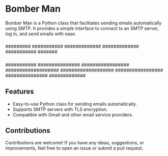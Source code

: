 # Bomber Man

Bomber Man is a Python class that facilitates sending emails automatically using SMTP. It provides a simple interface to connect to an SMTP server, log in, and send emails with ease.

   ##### 
 #########
###########
#############
#############
###########
#######
#####
#####
###########
###############
#################
###################
###################
#################
###############
#############
            
## Features

- Easy-to-use Python class for sending emails automatically.
- Supports SMTP servers with TLS encryption.
- Compatible with Gmail and other email service providers.

## Contributions

Contributions are welcome! If you have any ideas, suggestions, or improvements, feel free to open an issue or submit a pull request.


